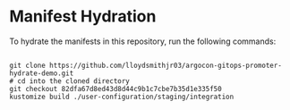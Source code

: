 
# Manifest Hydration

To hydrate the manifests in this repository, run the following commands:

```shell

git clone https://github.com/lloydsmithjr03/argocon-gitops-promoter-hydrate-demo.git
# cd into the cloned directory
git checkout 82dfa67d8ed43d8d44c9b1c7cbe7b35d1e335f50
kustomize build ./user-configuration/staging/integration
```